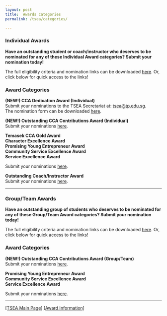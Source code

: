 ```yaml
---
layout: post
title:  Awards Categories 
permalink: /tsea/categories/

---
```


### Individual Awards

<b>Have an outstanding student or coach/instructor who deserves to be nominated for any of these Individual Award categories? Submit your nomination today!</b>

The full eligibility criteria and nomination links can be downloaded <a href="./images/TSEA2021-Individual Awards(1).pdf" download>here</a>. Or, click below for quick access to the links!

<h3>Award Categories</h3>

<b>(NEW!) CCA Dedication Award (Individual)</b><br>
Submit your nominations to the TSEA Secretariat at: <a href="mailto:tsea@tp.edu.sg">tsea@tp.edu.sg</a>.<br>
The nomination form can be downloaded <a href="./images/TSEA2021-CCADedication(Individual)NominationForm.xlsx" download>here</a>.<br>
 
<b>(NEW!) Outstanding CCA Contributions Award (Individual)</b><br>
Submit your nominations <a href="https://form.gov.sg/#!/60828a0317dde80011316ad5">here</a>.<br>

<b>Temasek CCA Gold Award</b><br>
<b>Character Excellence Award</b><br>
<b>Promising Young Entrepreneur Award</b><br>
<b>Community Service Excellence Award</b><br>
<b>Service Excellence Award</b>

Submit your nominations <a href="https://form.gov.sg/#!/60828a4e0f169a0011a684ae">here</a>.<br>
  
<b>Outstanding Coach/Instructor Award</b><br>
Submit your nominations <a href="https://form.gov.sg/#!/60828a7afecb390011501f2b">here</a>.
  
---

### Group/Team Awards

<b>Have an outstanding group of students who deserves to be nominated for any of these Group/Team Award categories? Submit your nomination today!</b>

The full eligibility criteria and nomination links can be downloaded <a href="./images/TSEA2021-Group-TeamAwardsInfo.pdf" download>here</a>. Or, click below for quick access to the links!

<h3>Award Categories</h3>

<b>(NEW!) Outstanding CCA Contributions Award (Group/Team)</b><br>
Submit your nominations <a href="https://form.gov.sg/#!/6082a495fad0230011d22a55">here</a>.<br>

<b>Promising Young Entrepreneur Award</b><br>
<b>Community Service Excellence Award</b><br>
<b>Service Excellence Award</b><br>

Submit your nominations <a href="https://form.gov.sg/#!/60828a260f169a0011a6848f">here</a>.

---

[[TSEA Main Page]](/be-involved/tsea2021/)  [[Award Information]](/tsea/information/)
